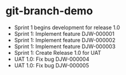 # git-branch-demo

* Sprint 1 begins development for release 1.0
* Sprint 1: Implement feature DJW-000001
* Sprint 1: Implement feature DJW-000002
* Sprint 1: Implement feature DJW-000003
* Sprint 1: Create Release 1.0 for UAT
* UAT 1.0: Fix bug DJW-000004
* UAT 1.0: Fix bug DJW-000005